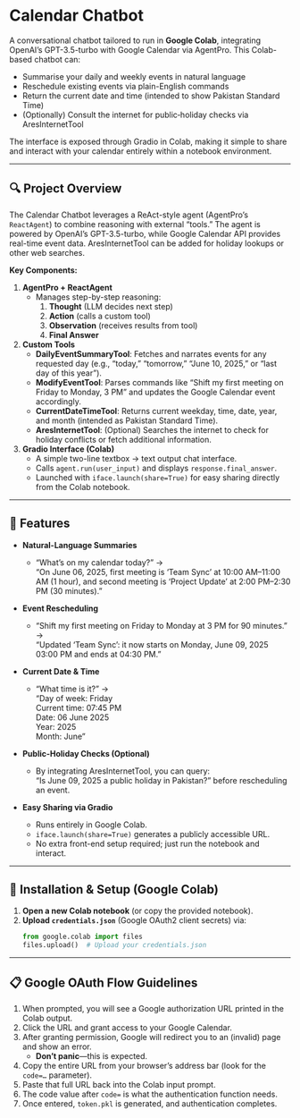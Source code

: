 # Calendar Chatbot

A conversational chatbot tailored to run in **Google Colab**, integrating OpenAI’s GPT-3.5-turbo with Google Calendar via AgentPro. This Colab-based chatbot can:

- Summarise your daily and weekly events in natural language  
- Reschedule existing events via plain-English commands  
- Return the current date and time (intended to show Pakistan Standard Time)  
- (Optionally) Consult the internet for public‐holiday checks via AresInternetTool  

The interface is exposed through Gradio in Colab, making it simple to share and interact with your calendar entirely within a notebook environment.

---

## 🔍 Project Overview

The Calendar Chatbot leverages a ReAct-style agent (AgentPro’s `ReactAgent`) to combine reasoning with external “tools.” The agent is powered by OpenAI’s GPT-3.5-turbo, while Google Calendar API provides real-time event data. AresInternetTool can be added for holiday lookups or other web searches.

**Key Components:**
1. **AgentPro + ReactAgent**  
   - Manages step-by-step reasoning:  
     1. **Thought** (LLM decides next step)  
     2. **Action** (calls a custom tool)  
     3. **Observation** (receives results from tool)  
     4. **Final Answer**  
2. **Custom Tools**  
   - **DailyEventSummaryTool**: Fetches and narrates events for any requested day (e.g., “today,” “tomorrow,” “June 10, 2025,” or “last day of this year”).  
   - **ModifyEventTool**: Parses commands like “Shift my first meeting on Friday to Monday, 3 PM” and updates the Google Calendar event accordingly.  
   - **CurrentDateTimeTool**: Returns current weekday, time, date, year, and month (intended as Pakistan Standard Time).  
   - **AresInternetTool**: (Optional) Searches the internet to check for holiday conflicts or fetch additional information.    
3. **Gradio Interface (Colab)**  
   - A simple two-line textbox → text output chat interface.  
   - Calls `agent.run(user_input)` and displays `response.final_answer`.  
   - Launched with `iface.launch(share=True)` for easy sharing directly from the Colab notebook.  

---

## 🚀 Features

- **Natural-Language Summaries**  
  - “What’s on my calendar today?” →  
    “On June 06, 2025, first meeting is ‘Team Sync’ at 10:00 AM–11:00 AM (1 hour), and second meeting is ‘Project Update’ at 2:00 PM–2:30 PM (30 minutes).”

- **Event Rescheduling**  
  - “Shift my first meeting on Friday to Monday at 3 PM for 90 minutes.” →  
    “Updated ‘Team Sync’: it now starts on Monday, June 09, 2025 03:00 PM and ends at 04:30 PM.”

- **Current Date & Time**  
  - “What time is it?” →  
    “Day of week: Friday  
     Current time: 07:45 PM  
     Date: 06 June 2025  
     Year: 2025  
     Month: June”

- **Public-Holiday Checks (Optional)**  
  - By integrating AresInternetTool, you can query:  
    “Is June 09, 2025 a public holiday in Pakistan?” before rescheduling an event.  

- **Easy Sharing via Gradio**  
  - Runs entirely in Google Colab.  
  - `iface.launch(share=True)` generates a publicly accessible URL.  
  - No extra front-end setup required; just run the notebook and interact.

---

## 🔧 Installation & Setup (Google Colab)

1. **Open a new Colab notebook** (or copy the provided notebook).  
2. **Upload `credentials.json`** (Google OAuth2 client secrets) via:
   ```python
   from google.colab import files
   files.upload()  # Upload your credentials.json
   
---

## 📋 Google OAuth Flow Guidelines
1. When prompted, you will see a Google authorization URL printed in the Colab output.  
2. Click the URL and grant access to your Google Calendar.  
3. After granting permission, Google will redirect you to an (invalid) page and show an error.  
   - **Don’t panic**—this is expected.  
4. Copy the entire URL from your browser’s address bar (look for the `code=…` parameter).  
5. Paste that full URL back into the Colab input prompt.  
6. The code value after `code=` is what the authentication function needs.  
7. Once entered, `token.pkl` is generated, and authentication completes.  

